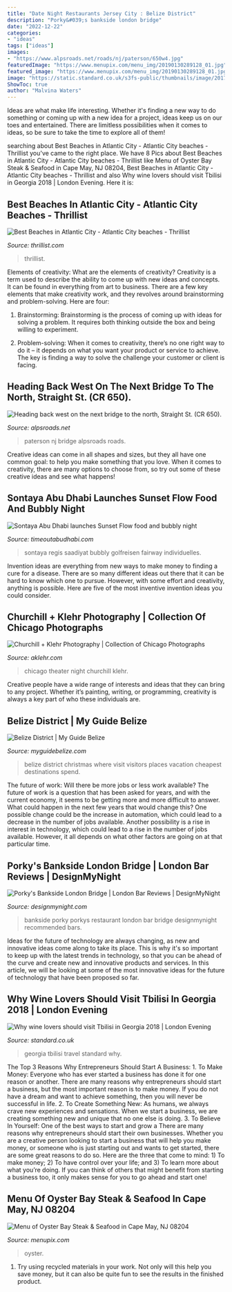 ```yaml
---
title: "Date Night Restaurants Jersey City : Belize District"
description: "Porky&#039;s bankside london bridge"
date: "2022-12-22"
categories:
- "ideas"
tags: ["ideas"]
images:
- "https://www.alpsroads.net/roads/nj/paterson/650w4.jpg"
featuredImage: "https://www.menupix.com/menu_img/20190130289128_01.jpg"
featured_image: "https://www.menupix.com/menu_img/20190130289128_01.jpg"
image: "https://static.standard.co.uk/s3fs-public/thumbnails/image/2017/10/27/12/tbsiliatnight-667945288.jpg"
ShowToc: true
author: "Malvina Waters"
---
```



Ideas are what make life interesting. Whether it's finding a new way to do something or coming up with a new idea for a project, ideas keep us on our toes and entertained. There are limitless possibilities when it comes to ideas, so be sure to take the time to explore all of them!

	

		
searching about Best Beaches in Atlantic City - Atlantic City beaches - Thrillist you've came to the right place. We have 8 Pics about Best Beaches in Atlantic City - Atlantic City beaches - Thrillist like Menu of Oyster Bay Steak &amp; Seafood in Cape May, NJ 08204, Best Beaches in Atlantic City - Atlantic City beaches - Thrillist and also Why wine lovers should visit Tbilisi in Georgia 2018 | London Evening. Here it is:
		
    
## Best Beaches In Atlantic City - Atlantic City Beaches - Thrillist

<img loading=lazy src="https://assets3.thrillist.com/v1/image/1261183/size/tmg-facebook_social.jpg" onerror="this.onerror=null;this.src='https://tse3.mm.bing.net/th?id=OIP.vRQB9yiJoG-M3Fp9bZadSAHaD4&amp;pid=15.1';" alt="Best Beaches in Atlantic City - Atlantic City beaches - Thrillist">

_Source: thrillist.com_

>thrillist. 

	

Elements of creativity: What are the elements of creativity?
Creativity is a term used to describe the ability to come up with new ideas and concepts. It can be found in everything from art to business. There are a few key elements that make creativity work, and they revolves around brainstorming and problem-solving. Here are four:
1. Brainstorming: Brainstorming is the process of coming up with ideas for solving a problem. It requires both thinking outside the box and being willing to experiment.

2. Problem-solving: When it comes to creativity, there’s no one right way to do it – it depends on what you want your product or service to achieve. The key is finding a way to solve the challenge your customer or client is facing.


    
## Heading Back West On The Next Bridge To The North, Straight St. (CR 650).

<img loading=lazy src="https://www.alpsroads.net/roads/nj/paterson/650w4.jpg" onerror="this.onerror=null;this.src='https://tse3.mm.bing.net/th?id=OIP.Q4a5ebKpyybVM1VOz6sSTAHaEE&amp;pid=15.1';" alt="Heading back west on the next bridge to the north, Straight St. (CR 650).">

_Source: alpsroads.net_

>paterson nj bridge alpsroads roads. 

	

Creative ideas can come in all shapes and sizes, but they all have one common goal: to help you make something that you love. When it comes to creativity, there are many options to choose from, so try out some of these creative ideas and see what happens!

    
## Sontaya Abu Dhabi Launches Sunset Flow Food And Bubbly Night

<img loading=lazy src="https://www.timeoutabudhabi.com/public/images/2020/12/15/Sontaya-Bar-Abu-Dhabi.jpg" onerror="this.onerror=null;this.src='https://tse4.mm.bing.net/th?id=OIP.6fscjxVaS_rKNvFB0OEo9gHaE8&amp;pid=15.1';" alt="Sontaya Abu Dhabi launches Sunset Flow food and bubbly night">

_Source: timeoutabudhabi.com_

>sontaya regis saadiyat bubbly golfreisen fairway individuelles. 

	

Invention ideas are everything from new ways to make money to finding a cure for a disease. There are so many different ideas out there that it can be hard to know which one to pursue. However, with some effort and creativity, anything is possible. Here are five of the most inventive invention ideas you could consider.

    
## Churchill + Klehr Photography | Collection Of Chicago Photographs

<img loading=lazy src="http://www.aklehr.com/chicago/wp-content/uploads/galleries/post-6/full/ChicagoTheater.jpg" onerror="this.onerror=null;this.src='https://tse2.mm.bing.net/th?id=OIP.obCF_fVmseLIaEVU7JLVgAHaKN&amp;pid=15.1';" alt="Churchill + Klehr Photography | Collection of Chicago Photographs">

_Source: aklehr.com_

>chicago theater night churchill klehr. 

	

Creative people have a wide range of interests and ideas that they can bring to any project. Whether it’s painting, writing, or programming, creativity is always a key part of who these individuals are.

    
## Belize District | My Guide Belize

<img loading=lazy src="https://images.myguide-cdn.com/content/1/large/belize-district-624790.jpg" onerror="this.onerror=null;this.src='https://tse3.mm.bing.net/th?id=OIP.NGXcgiu46XPmJZvQO7Sq3gHaE7&amp;pid=15.1';" alt="Belize District | My Guide Belize">

_Source: myguidebelize.com_

>belize district christmas where visit visitors places vacation cheapest destinations spend. 

	

The future of work: Will there be more jobs or less work available?
The future of work is a question that has been asked for years, and with the current economy, it seems to be getting more and more difficult to answer. What could happen in the next few years that would change this? One possible change could be the increase in automation, which could lead to a decrease in the number of jobs available. Another possibility is a rise in interest in technology, which could lead to a rise in the number of jobs available. However, it all depends on what other factors are going on at that particular time.

    
## Porky&#039;s Bankside London Bridge | London Bar Reviews | DesignMyNight

<img loading=lazy src="http://static.designmynight.com/uploads/2014/06/Porkys-Bankside-Restaurant-optimised.jpg" onerror="this.onerror=null;this.src='https://tse4.mm.bing.net/th?id=OIP.WqhBgCZvYoGSihT1fnMi7AHaE8&amp;pid=15.1';" alt="Porky&#039;s Bankside London Bridge | London Bar Reviews | DesignMyNight">

_Source: designmynight.com_

>bankside porky porkys restaurant london bar bridge designmynight recommended bars. 

	

Ideas for the future of technology are always changing, as new and innovative ideas come along to take its place. This is why it's so important to keep up with the latest trends in technology, so that you can be ahead of the curve and create new and innovative products and services. In this article, we will be looking at some of the most innovative ideas for the future of technology that have been proposed so far.

    
## Why Wine Lovers Should Visit Tbilisi In Georgia 2018 | London Evening

<img loading=lazy src="https://static.standard.co.uk/s3fs-public/thumbnails/image/2017/10/27/12/tbsiliatnight-667945288.jpg" onerror="this.onerror=null;this.src='https://tse4.mm.bing.net/th?id=OIP.i2kzjoEHDlmkIMokQSBWeAHaEQ&amp;pid=15.1';" alt="Why wine lovers should visit Tbilisi in Georgia 2018 | London Evening">

_Source: standard.co.uk_

>georgia tbilisi travel standard why. 

	

The Top 3 Reasons Why Entrepreneurs Should Start A Business: 1. To Make Money: Everyone who has ever started a business has done it for one reason or another. There are many reasons why entrepreneurs should start a business, but the most important reason is to make money. If you do not have a dream and want to achieve something, then you will never be successful in life. 2. To Create Something New: As humans, we always crave new experiences and sensations. When we start a business, we are creating something new and unique that no one else is doing. 3. To Believe In Yourself: One of the best ways to start and grow a
There are many reasons why entrepreneurs should start their own businesses. Whether you are a creative person looking to start a business that will help you make money, or someone who is just starting out and wants to get started, there are some great reasons to do so. Here are the three that come to mind: 1) To make money; 2) To have control over your life; and 3) To learn more about what you’re doing. If you can think of others that might benefit from starting a business too, it only makes sense for you to go ahead and start one!

    
## Menu Of Oyster Bay Steak &amp; Seafood In Cape May, NJ 08204

<img loading=lazy src="https://www.menupix.com/menu_img/20190130289128_01.jpg" onerror="this.onerror=null;this.src='https://tse3.mm.bing.net/th?id=OIP.rIXkcuSmDPedjf-AYMh7cQHaNK&amp;pid=15.1';" alt="Menu of Oyster Bay Steak &amp; Seafood in Cape May, NJ 08204">

_Source: menupix.com_

>oyster. 

	

1) Try using recycled materials in your work. Not only will this help you save money, but it can also be quite fun to see the results in the finished product.

